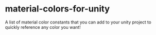 # material-colors-for-unity
A list of material color constants that you can add to your unity project to quickly reference any color you want!
